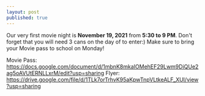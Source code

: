 ```yaml
---
layout: post
published: true
---
```

Our very first movie night is **November 19, 2021** from **5:30 to 9 PM**. Don't forget that you will need 3 cans on the day of to enter:) Make sure to bring your Movie pass to school on Monday!


Movie Pass: https://docs.google.com/document/d/1mbnK8mkaIOMehEF29Lwm9DiQUe2ag5oAVUtERNLLxrM/edit?usp=sharing
Flyer: https://drive.google.com/file/d/1TLk7orTrhvK95aKpwTnpVLtkeALF_XUI/view?usp=sharing
